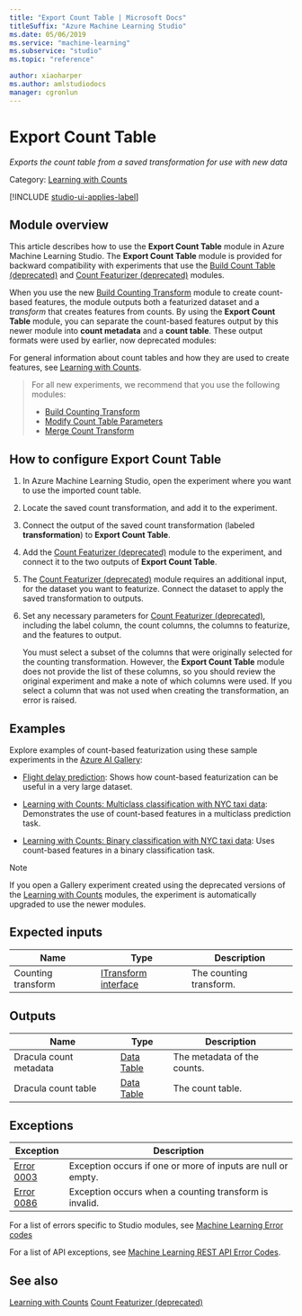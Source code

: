 ```yaml
---
title: "Export Count Table | Microsoft Docs"
titleSuffix: "Azure Machine Learning Studio"
ms.date: 05/06/2019
ms.service: "machine-learning"
ms.subservice: "studio"
ms.topic: "reference"

author: xiaoharper
ms.author: amlstudiodocs
manager: cgronlun
---
```

# Export Count Table

*Exports the count table from a saved transformation for use with new data*

Category: [Learning with Counts](data-transformation-learning-with-counts.md)

[!INCLUDE [studio-ui-applies-label](../includes/studio-ui-applies-label.md)]

## Module overview

This article describes how to use the **Export Count Table** module in Azure Machine Learning Studio. The **Export Count Table** module is provided for backward compatibility with experiments that use the [Build Count Table (deprecated)](build-count-table-deprecated.md) and [Count Featurizer (deprecated)](count-featurizer-deprecated.md) modules.

When you use the new [Build Counting Transform](build-counting-transform.md) module to create count-based features, the module outputs both a featurized dataset and a *transform* that creates features from counts. By using the **Export Count Table** module, you can separate the count-based features output by this newer module into **count metadata** and a **count table**. These output formats were used by earlier, now deprecated modules:

For general information about count tables and how they are used to create features, see [Learning with Counts](data-transformation-learning-with-counts.md).

> For all new experiments, we recommend that you use the following modules:
> 
> + [Build Counting Transform](build-counting-transform.md)
> + [Modify Count Table Parameters](modify-count-table-parameters.md)
> + [Merge Count Transform](merge-count-transform.md)

## How to configure Export Count Table

1. In Azure Machine Learning Studio, open the experiment where you want to use the imported count table.

2. Locate the saved count transformation, and add it to the experiment.

3. Connect the output of the saved count transformation (labeled **transformation**) to **Export Count Table**.

4. Add the [Count Featurizer (deprecated)](count-featurizer-deprecated.md) module to the experiment, and connect it to the two outputs of **Export Count Table**.

5. The [Count Featurizer (deprecated)](count-featurizer-deprecated.md) module requires an additional input, for the dataset you want to featurize. Connect the dataset to apply the saved transformation to outputs.

6. Set any necessary parameters for [Count Featurizer (deprecated)](count-featurizer-deprecated.md), including the label column, the count columns, the columns to featurize, and the features to output.

    You must select a subset of the columns that were originally selected for the counting transformation. However, the **Export Count Table** module does not provide the list of these columns, so you should review the original experiment and make a note of which columns were used. If you select a column that was not used when creating the transformation, an error is raised.

## Examples

Explore examples of count-based featurization using these sample experiments in the [Azure AI Gallery](https://gallery.cortanaintelligence.com/):

* [Flight delay prediction](http://go.microsoft.com/fwlink/?LinkId=525277): Shows how count-based featurization can be useful in a very large dataset.

* [Learning with Counts: Multiclass classification with NYC taxi data](https://gallery.cortanaintelligence.com/Experiment/Learning-with-Counts-Multiclass-classification-with-NYC-taxi-data-2): Demonstrates the use of count-based features in a multiclass prediction task.

* [Learning with Counts: Binary classification with NYC taxi data](https://gallery.cortanaintelligence.com/Experiment/Learning-with-Counts-Binary-classification-with-NYC-taxi-data-2): Uses count-based features in a binary classification task.

> [!NOTE]
> If you open a Gallery experiment created using the deprecated versions of the [Learning with Counts](data-transformation-learning-with-counts.md) modules, the experiment is automatically upgraded to use the newer modules.

## Expected inputs

|Name|Type|Description|  
|----------|----------|-----------------|  
|Counting transform|[ITransform interface](itransform-interface.md)|The counting transform.|  

## Outputs

|Name|Type|Description|  
|----------|----------|-----------------|  
|Dracula count metadata|[Data Table](data-table.md)|The metadata of the counts.|  
|Dracula count table|[Data Table](data-table.md)|The count table.|  

## Exceptions

|Exception|Description|  
|---------------|-----------------|  
|[Error 0003](errors/error-0003.md)|Exception occurs if one or more of inputs are null or empty.|  
|[Error 0086](errors/error-0086.md)|Exception occurs when a counting transform is invalid.|  

For a list of errors specific to Studio modules, see [Machine Learning Error codes](/errors/machine-learning-module-error-codes.md)

For a list of API exceptions, see [Machine Learning REST API Error Codes](https://docs.microsoft.com/azure/machine-learning/studio/web-service-error-codes).

## See also

 [Learning with Counts](data-transformation-learning-with-counts.md) 
 [Count Featurizer (deprecated)](count-featurizer-deprecated.md)
